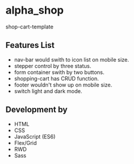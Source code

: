 # alpha_shop

shop-cart-template

## Features List

- nav-bar would swith to icon list on mobile size.
- stepper control by three status.
- form container swith by two buttons.
- shopping-cart has CRUD function.
- footer wouldn't show up on mobile size.
- switch light and dark mode.

## Development by

- HTML
- CSS
- JavaScript (ES6)
- Flex/Grid
- RWD
- Sass
